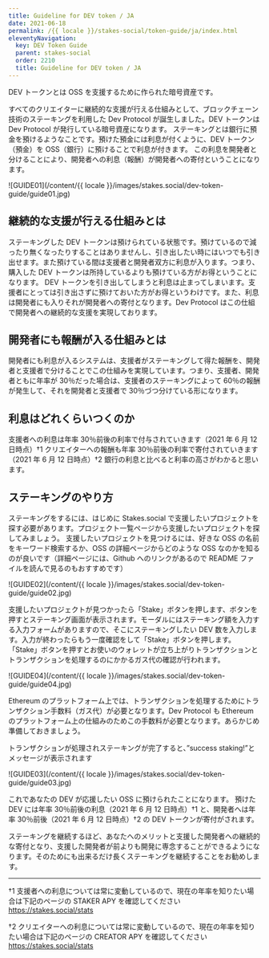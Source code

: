 ```yaml
---
title: Guideline for DEV token / JA
date: 2021-06-18
permalink: /{{ locale }}/stakes-social/token-guide/ja/index.html
eleventyNavigation:
  key: DEV Token Guide
  parent: stakes-social
  order: 2210
  title: Guideline for DEV token / JA
---
```


DEV トークンとは OSS を支援するために作られた暗号資産です。

すべてのクリエイターに継続的な支援が行える仕組みとして、ブロックチェーン技術のステーキングを利用した Dev Protocol が誕生しました。DEV トークンは Dev Protocol が発行している暗号資産になります。
ステーキングとは銀行に預金を預けるようなことです。預けた預金には利息が付くように、DEV トークン（預金）を OSS（銀行）に預けることで利息が付きます。
この利息を開発者と分けることにより、開発者への利息（報酬）が開発者への寄付ということになります。

![GUIDE01](/content/{{ locale }}/images/stakes.social/dev-token-guide/guide01.jpg)

## 継続的な支援が行える仕組みとは

ステーキングした DEV トークンは預けられている状態です。預けているので減ったり無くなったりすることはありませんし、引き出したい時にはいつでも引き出せます。また預けている間は支援者と開発者双方に利息が入ります。つまり、購入した DEV トークンは所持しているよりも預けている方がお得ということになります。
DEV トークンを引き出してしまうと利息は止まってしまいます。支援者にとっては引き出さずに預けておいた方がお得というわけです。また、利息は開発者にも入りそれが開発者への寄付となります。Dev Protocol はこの仕組で開発者への継続的な支援を実現しております。

## 開発者にも報酬が入る仕組みとは

開発者にも利息が入るシステムは、支援者がステーキングして得た報酬を、開発者と支援者で分けることでこの仕組みを実現しています。つまり、支援者、開発者ともに年率が 30％だった場合は、支援者のステーキングによって 60％の報酬が発生して、それを開発者と支援者で 30％づつ分けている形になります。

## 利息はどれくらいつくのか

支援者への利息は年率 30％前後の利率で付与されていきます（2021 年 6 月 12 日時点）†1 クリエイターへの報酬も年率 30％前後の利率で寄付されていきます（2021 年 6 月 12 日時点）†2
銀行の利息と比べると利率の高さがわかると思います。

## ステーキングのやり方

ステーキングをするには、はじめに Stakes.social で支援したいプロジェクトを探す必要があります。プロジェクト一覧ページから支援したいプロジェクトを探してみましょう。
支援したいプロジェクトを見つけるには、好きな OSS の名前をキーワード検索するか、OSS の詳細ページからどのような OSS なのかを知るのが良いです（詳細ページには、Github へのリンクがあるので README ファイルを読んで見るのもおすすめです）

![GUIDE02](/content/{{ locale }}/images/stakes.social/dev-token-guide/guide02.jpg)

支援したいプロジェクトが見つかったら「Stake」ボタンを押します、ボタンを押すとステーキング画面が表示されます。モーダルにはステーキング額を入力する入力フォームがありますので、そこにステーキングしたい DEV 数を入力します。入力が終わったらもう一度確認をして「Stake」ボタンを押します。
「Stake」ボタンを押すとお使いのウォレットが立ち上がりトランザクションとトランザクションを処理するのにかかるガス代の確認が行われます。

![GUIDE04](/content/{{ locale }}/images/stakes.social/dev-token-guide/guide04.jpg)

Ethereum のプラットフォーム上では、トランザクションを処理するためにトランザクション手数料（ガス代）が必要となります。Dev Protocol も Ethereum のプラットフォーム上の仕組みのためこの手数料が必要となります。あらかじめ準備しておきましょう。

トランザクションが処理されステーキングが完了すると、”success staking!”とメッセージが表示されます

![GUIDE03](/content/{{ locale }}/images/stakes.social/dev-token-guide/guide03.jpg)

これであなたの DEV が応援したい OSS に預けられたことになります。
預けた DEV には年率 30％前後の利息（2021 年 6 月 12 日時点）†1 と、開発者へは年率 30％前後（2021 年 6 月 12 日時点）†2 の DEV トークンが寄付がされます。

ステーキングを継続するほど、あなたへのメリットと支援した開発者への継続的な寄付となり、支援した開発者が前よりも開発に専念することができるようになります。そのためにも出来るだけ長くステーキングを継続することをお勧めします。

---

†1 支援者への利息については常に変動しているので、現在の年率を知りたい場合は下記のページの STAKER APY を確認してください
https://stakes.social/stats

†2 クリエイターへの利息については常に変動しているので、現在の年率を知りたい場合は下記のページの CREATOR APY を確認してください
https://stakes.social/stats
